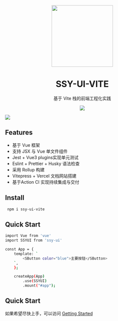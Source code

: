 <br>
<p align="center">
<img src="https://simpleicons.org/icons/github.svg" style="width:200px"/>

</p>
<h1 align="center">SSY-UI-VITE</h1>
<p align="center">
  基于 Vite 栈的前端工程化实践
</p>

<p align="center">
<img src="https://img.shields.io/github/license/ruoshuisa/Vitepress">
</p>
<a href="https://codecov.io/github/ruoshuisa/Vitepress" >
 <img src="https://codecov.io/github/ruoshuisa/Vitepress/graph/badge.svg?token=BE4NT8E4RW"/>
 </a>

## Features

- 基于 Vue 框架
- 支持 JSX 与 Vue 单文件组件
- Jest + Vue3 plugins实现单元测试
- Eslint + Prettier + Husky 语法检查
- 采用 Rollup 构建
- Vitepress + Vercel 文档网站搭建
- 基于Action CI 实现持续集成与交付

## Install
```bash
 npm i ssy-ui-vite
```

## Quick Start
```bash
import Vue from 'vue'
import SSYUI from 'ssy-ui'

const App = {
    template: `
        <SButton color="blue">主要按钮</SButton>
    `,
    };

    createApp(App)
        .use(SSYUI)
        .mount("#app");
```

## Quick Start
如果希望尽快上手，可以访问 [Getting Started](https://vitepress-silk.vercel.app/)
